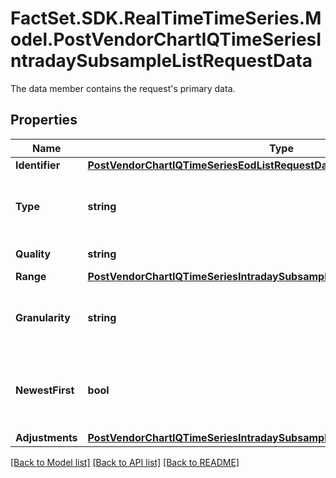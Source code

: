 # FactSet.SDK.RealTimeTimeSeries.Model.PostVendorChartIQTimeSeriesIntradaySubsampleListRequestData
The data member contains the request's primary data.

## Properties

Name | Type | Description | Notes
------------ | ------------- | ------------- | -------------
**Identifier** | [**PostVendorChartIQTimeSeriesEodListRequestDataIdentifier**](PostVendorChartIQTimeSeriesEodListRequestDataIdentifier.md) |  | 
**Type** | **string** | Type of the price as configured for the customer. | [optional] [default to TypeEnum.Trade]
**Quality** | **string** | Quality of the price. | [optional] [default to QualityEnum.DLY]
**Range** | [**PostVendorChartIQTimeSeriesIntradaySubsampleListRequestDataRange**](PostVendorChartIQTimeSeriesIntradaySubsampleListRequestDataRange.md) |  | 
**Granularity** | **string** | Subsample granularities suitable for intraday data. | [optional] [default to GranularityEnum._1h]
**NewestFirst** | **bool** | Deliver the chronological last part of the requested data first. | [optional] [default to false]
**Adjustments** | [**PostVendorChartIQTimeSeriesIntradaySubsampleGetRequestDataAdjustments**](PostVendorChartIQTimeSeriesIntradaySubsampleGetRequestDataAdjustments.md) |  | [optional] 

[[Back to Model list]](../README.md#documentation-for-models) [[Back to API list]](../README.md#documentation-for-api-endpoints) [[Back to README]](../README.md)

